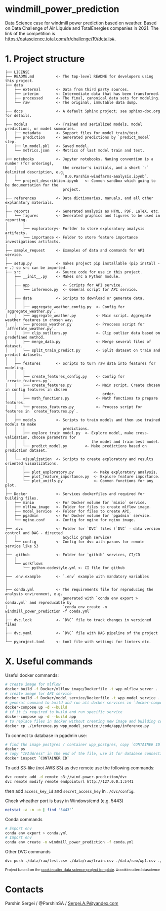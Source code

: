 windmill_power_prediction
==============================

Data Science case for windmill power prediction based on weather. Based on Data Challenge of Air Liquide and TotalEnergies companies in 2021. The link of the competition is https://datascience.total.com/fr/challenge/19/details#.

# 1. Project structure

    ├── LICENSE
    ├── README.md          <- The top-level README for developers using this project.
    ├── data
    │   ├── external       <- Data from third party sources.
    │   ├── interim        <- Intermediate data that has been transformed.
    │   ├── processed      <- The final, canonical data sets for modeling.
    │   └── raw            <- The original, immutable data dump.
    │
    ├── docs               <- A default Sphinx project; see sphinx-doc.org for details.
    │
    ├── models             <- Trained and serialized models, model predictions, or model summaries.
    │   ├── metadata       <- Support files for model train/test.
    │   ├── prediction     <- Generated predictions by `predict_model` step.
    │   ├── lm_model.pkl   <- Saved model.
    │   └── metrics.json   <- Metrics of last model train and test.
    │
    ├── notebooks          <- Jupyter notebooks. Naming convention is a number (for ordering),
    │   |                     the creator's initials, and a short `-` delimited description, e.g.
    │   |                     `0.0.Parshin-windfarms-analysis.ipynb`.
    │   └── project_describtion.ipynb   <- Common sandbox which going to be documentation for the 
    │                         project.
    │
    ├── references         <- Data dictionaries, manuals, and all other explanatory materials.
    │
    ├── reports            <- Generated analysis as HTML, PDF, LaTeX, etc.
    │   └── figures        <- Generated graphics and figures to be used in reporting.
    │       |
    │       ├── exploratory<- Forlder to store exploratory analysis artifacts.
    │       └── importance <- Folder to store feature importance investigations artifacts.
    │
    ├── sample_request     <- Examples of data and commands for API service. 
    │
    ├── setup.py           <- makes project pip installable (pip install -e .) so src can be imported.
    ├── src                <- Source code for use in this project.
    │   ├── __init__.py    <- Makes src a Python module.
    │   │
    │   ├── app               <- Scripts for API service.
    │   │   └── inference.py  <- General script for API service.
    │   │
    │   ├── data           <- Scripts to download or generate data.
    │   │   │ 
    │   │   ├── aggregate_weather_config.py  <- Config for `aggregate_weather.py`.
    │   │   ├── aggregate_weather.py         <- Main script. Aggregate weather features in chosen way.
    │   │   ├── process_weather.py           <- Proccess script for `affrefate_weather.py`.
    │   │   ├── clip_outliers.py             <- Clip outlier data based on predefined method.
    │   │   ├── merge_data.py                <- Merge several files of dataset.
    │   │   └── split_train_predict.py       <- Split dataset on train and predict datasets.
    │   │
    │   ├── features       <- Scripts to turn raw data into features for modeling.
    │   │   │ 
    │   │   ├── create_features_config.py    <- Config for `create_features.py`.
    │   │   ├── create_features.py           <- Main script. Create chosen in config features in chosen 
    │   │   │                                   order.
    │   │   ├── math_functions.py            <- Math functions to prepare features.
    │   │   └── process_features.py          <- Process script for features in `create_features.py`.
    │   │
    │   ├── models         <- Scripts to train models and then use trained models to make
    │   │   │                 predictions.
    │   │   ├── explore_train_model.py  <- Explore model, make cross-validation, choose parametrs for
    │   │   │                              the model and train best model.    
    │   │   └── predict_model.py        <- Make predictions based on prediction dataset.
    │   │
    │   └── visualization  <- Scripts to create exploratory and results oriented visualizations.
    │       │ 
    │       ├── plot_exploratory.py         <- Make exploratory analysis.
    │       ├── plot_feature_importance.py  <- Explore feature importance.
    │       └── plot_unitls.py              <- Common functions for any plot.
    │
    ├── Docker             <- Services dockerfiles and required for building files.
    │   ├── minio          <- For Docker volume for `minio` service.
    │   ├── mlflow_image   <- Folder for files to create mlflow image.
    │   ├── model_service  <- Folder for files to create API.
    │   ├── pgadmin        <- For Docker volume for `pgadmin` service.
    │   └── nginx.conf     <- Config for nginx for nginx image.
    │
    ├── .dvc               <- Folder for `DVC` files (`DVC` - data version control and DAG - directed 
    │   │                     acyclic graph service)
    │   └── config         <- Config for dvc with params for remote service like S3
    │
    ├── .github            <- Folder for `githib` services, CI/CD
    │   │                     
    │   └── workflows
    │       └── python-codestyle.yml <- CI file for github
    │
    ├── .env.example       <- `.env` example with mandatory variables 
    │
    │
    ├── conda.yml          <- The requirements file for reproducing the analysis environment, e.g.
    │                         generated with `conda env export > conda.yml` and reproducable by 
    │                         `conda env create -n windmill_power_prediction -f conda.yml`
    │
    ├── dvc.lock           <- `DVC` file to track changes in versioned files
    │
    ├── dvc.yaml           <- `DVC` file with DAG pipeline of the project 
    │    
    └── pyproject.toml     <- toml file with settings for linters etc.


# X. Useful commands
Useful docker commands:
```bash
# create image for mlflow
docker build -f Docker/mlflow_image/Dockerfile -t wpp_mlflow_server .
# create image for API service
docker build -f Docker/model_service/Dockerfile -t wpp_model_service .
# general command to build and run all docker services in `docker-compose.yml`
docker-compose up -d --build
# if it is required to build and run specific service
docker-compose up -d --build app
# to replace files in docker without creating new image and building container
docker cp ./inference.py wpp_model_service:/code/app/inference.py
```

To connect to database in pgadmin use:
```bash
# find the image postgres / container wpp_postgres, copy `CONTAINER ID`
docker ps
# copy "IPAddress" in the end of the file, use it for database connection in `pgadmin`
docker inspect `CONTAINER ID`
```

To add S3-like (not AWS S3) as dvc remote use the following commands:
```bash
dvc remote add -d remote s3://wind-power-prediciton/dvc
dvc remote modify remote endpointurl http://127.0.0.1:5441
```
then add `access_key_id` and `secret_access_key` in `./dvc/config`.

Check wheather port is busy in Windows/cmd (e.g. 5443)
```bash
netstat -a -n -o | find "5443"`
```

Conda commands
```bash
# Export env
conda env export > conda.yml
# Import env
conda env create -n windmill_power_prediction -f conda.yml
```

Other DVC commands
```bash
dvc push ./data/raw/test.csv ./data/raw/train.csv ./data/raw/wp1.csv ./data/raw/wp2.csv ./data/raw/wp3.csv ./data/raw/wp4.csv ./data/raw/wp5.csv ./data/raw/wp6.csv
```

<p><small>Project based on the <a target="_blank" href="https://drivendata.github.io/cookiecutter-data-science/">cookiecutter data science project template</a>. #cookiecutterdatascience</small></p>

# Contacts
Parshin Sergei / @ParshinSA / Sergei.A.P@yandex.com